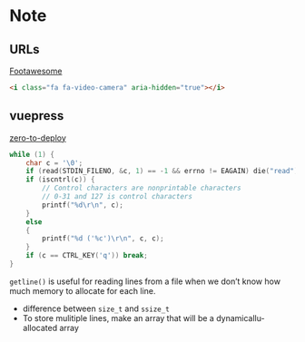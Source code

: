 # Note

## URLs

[Footawesome](http://www.fontawesome.com.cn/icons/video-camera/)

```html
<i class="fa fa-video-camera" aria-hidden="true"></i>
```

## vuepress

[zero-to-deploy](https://scotch.io/tutorials/zero-to-deploy-build-a-documentation-system-with-vue-and-vuepress)

```cpp
while (1) {
    char c = '\0';
    if (read(STDIN_FILENO, &c, 1) == -1 && errno != EAGAIN) die("read");
    if (iscntrl(c)) {
        // Control characters are nonprintable characters
        // 0-31 and 127 is control characters
        printf("%d\r\n", c);
    }
    else
    {
        printf("%d ('%c')\r\n", c, c);
    }
    if (c == CTRL_KEY('q')) break;
}
```

`getline()` is useful for reading lines from a file when we don’t know how much memory to allocate for each line.

- difference between `size_t` and `ssize_t`
- To store mulitiple lines, make an array that will be a dynamicallu-allocated array